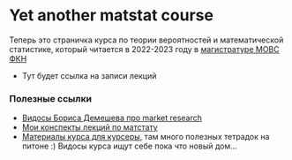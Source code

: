 # Yet another matstat course

Теперь это страничка курса по теории вероятностей и математической статистике, который читается в 2022-2023 году в [магистратуре МОВС ФКН](https://www.hse.ru/ma/mlds/)

- Тут будет ссылка на записи лекций


### Полезные ссылки

- [Видосы Бориса Демешева про market research](https://www.youtube.com/channel/UC8PQpPltnaMvlr6g1wkkTqw/videos)
- [Мои конспекты лекций по матстату](https://github.com/FUlyankin/matstat_lec)
- [Материалы курса для курсеры,](https://github.com/FUlyankin/matstat_coursera) там много полезных тетрадок на питоне :) Видосы курса ищут себе пока что новый дом... 




